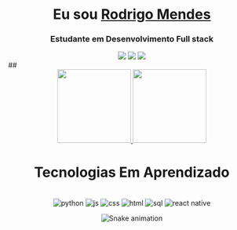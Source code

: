 <div>
  
  <h1 align="center">
    Eu sou
    <a href="https://www.linkedin.com/in/rodrigo-mendes-de-jesus-dev">Rodrigo Mendes</a>
  </h1>
  
  <h3 align="center">
    Estudante em Desenvolvimento Full stack
    </a>  
  </h3>

</div>

<div align="center">
  <a href="https://instagram.com/catalystblack10?igshid=ZDdkNTZiNTM=/" target="_blank"><img src="https://img.shields.io/badge/-Instagram-%23E4405F?style=for-the-badge&logo=instagram&logoColor=white" target="_blank"></a>
  <a href="https://www.linkedin.com/in/rodrigo-mendes-de-jesus-dev/" target="_blank"><img src="https://img.shields.io/badge/-LinkedIn-%230077B5?style=for-the-badge&logo=linkedin&logoColor=white" target="_blank"></a> 
  <a href="mailto:rodrigomendescatalyst@gmail.com"><img src="https://img.shields.io/badge/-Gmail-%23333?style=for-the-badge&logo=gmail&logoColor=white" target="_blank"></a>
</div>
##
<div align="center">
  <a href="https://github.com/catalystblack10">
    <img height="150em" src="https://github-readme-stats.vercel.app/api?username=catalyst10&count_private=true&include_all_commits=true&show_icons=true&theme=dracula&hide_border=false&show_owner=true"/>
    <img height="150em" src="https://github-readme-stats.vercel.app/api/top-langs/?username=catalyst10&theme=dracula&hide_border=false&&layout=compact"/>
  </a>
</div>

 ## 
   <h1 align="center"> Tecnologias Em Aprendizado</a></h1>
 
<div align="center"><br>
<img align="center" alt="python" src="https://img.shields.io/badge/Python-14354C?style=for-the-badge&logo=python&logoColor=white"/>
<img align="center" alt="js" src="https://img.shields.io/badge/JavaScript-F7DF1E?style=for-the-badge&logo=javascript&logoColor=black"/>
<img align="center" alt="css" src="https://img.shields.io/badge/CSS3-1572B6?style=for-the-badge&logo=css3&logoColor=white"/>
<img align="center" alt="html" src="https://img.shields.io/badge/HTML5-E34F26?style=for-the-badge&logo=html5&logoColor=white"/>  
<img align="center" alt="sql" src="https://img.shields.io/badge/MySQL-00000F?style=for-the-badge&logo=mysql&logoColor=white"/>
<img align="center" alt="react native" src="https://img.shields.io/badge/React_Native-20232A?style=for-the-badge&logo=react&logoColor=61DAFB"/>                              
</div>      
                                                                                                                                
<div align="center">

  ![Snake animation](https://github.com/danielbped/danielbped/blob/output/github-contribution-grid-snake.svg)
  
</div>
